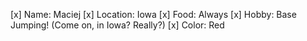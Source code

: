 [x] Name: Maciej
[x] Location: Iowa
[x] Food: Always
[x] Hobby: Base Jumping! (Come on, in Iowa? Really?)
[x] Color: Red
